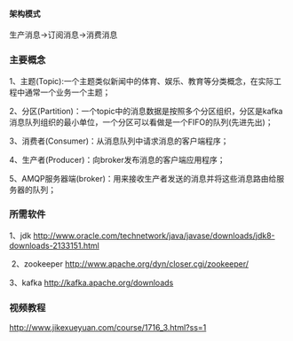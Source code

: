 #### 架构模式
  生产消息->订阅消息->消费消息

### 主要概念
  1、主题(Topic):一个主题类似新闻中的体育、娱乐、教育等分类概念，在实际工程中通常一个业务一个主题；
  
  2、分区(Partition)：一个topic中的消息数据是按照多个分区组织，分区是kafka消息队列组织的最小单位，一个分区可以看做是一个FIFO的队列(先进先出)；

  3、消费者(Consumer)：从消息队列中请求消息的客户端程序；
  
  4、生产者(Producer)：向broker发布消息的客户端应用程序；
  
  5、AMQP服务器端(broker)：用来接收生产者发送的消息并将这些消息路由给服务器的队列；
  
### 所需软件
  1、jdk
    http://www.oracle.com/technetwork/java/javase/downloads/jdk8-downloads-2133151.html
    
  2、zookeeper
    http://www.apache.org/dyn/closer.cgi/zookeeper/
    
  3、kafka
    http://kafka.apache.org/downloads
  

### 视频教程
http://www.jikexueyuan.com/course/1716_3.html?ss=1
